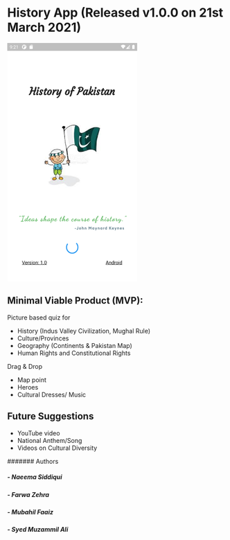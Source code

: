 # History App (Released v1.0.0 on 21st March 2021)

<img src = "flutter_02.png" width="300" height="550">

## Minimal Viable Product (MVP):

Picture based quiz for
- History (Indus Valley Civilization, Mughal Rule)
- Culture/Provinces
- Geography (Continents & Pakistan Map)
- Human Rights and Constitutional Rights

Drag & Drop
- Map point 
- Heroes
- Cultural Dresses/ Music

## Future Suggestions
- YouTube video
- National Anthem/Song
- Videos on Cultural Diversity




####### Authors

##### - Naeema Siddiqui
##### - Farwa Zehra
##### - Mubahil Faaiz
##### - Syed Muzammil Ali


